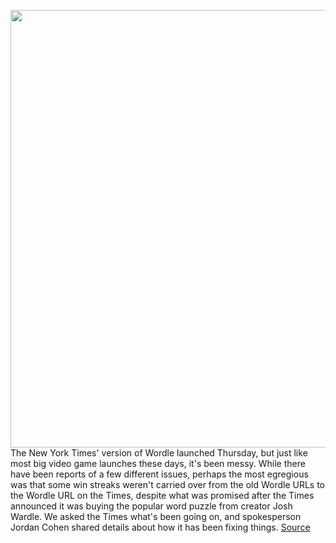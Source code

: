 <img src='https://cdn.vox-cdn.com/thumbor/uUKrjFbMviBz3YSZ7BHL710ic7Y=/0x0:3543x2362/1200x800/filters:focal(1489x898:2055x1464)/cdn.vox-cdn.com/uploads/chorus_image/image/70499973/1238243590.10.jpg' width='700px' /><br/>
The New York Times' version of Wordle launched Thursday, but just like most big video game launches these days, it's been messy. While there have been reports of a few different issues, perhaps the most egregious was that some win streaks weren't carried over from the old Wordle URLs to the Wordle URL on the Times, despite what was promised after the Times announced it was buying the popular word puzzle from creator Josh Wardle. We asked the Times what's been going on, and spokesperson Jordan Cohen shared details about how it has been fixing things.
<a href='https://www.theverge.com/2022/2/11/22929229/wordle-new-york-times-streak-stats-issues'> Source <a/>